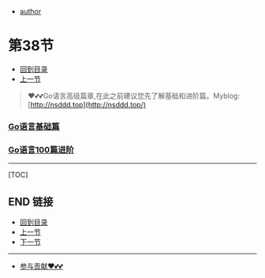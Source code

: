 + [author](https://github.com/3293172751)
# 第38节
+ [回到目录](../README.md)
+ [上一节](37.md)
> ❤️💕💕Go语言高级篇章,在此之前建议您先了解基础和进阶篇。Myblog:[http://nsddd.top](http://nsddd.top/)
###  **[Go语言基础篇](https://github.com/3293172751/Block_Chain/blob/master/TOC.md)**
###  **[Go语言100篇进阶](https://github.com/3293172751/Block_Chain/blob/master/Gomd_super/README.md)**
---
[TOC]





## END 链接
+ [回到目录](../README.md)
+ [上一节](37.md)
+ [下一节](39.md)
---
+ [参与贡献❤️💕💕](https://github.com/3293172751/Block_Chain/blob/master/Git/git-contributor.md)